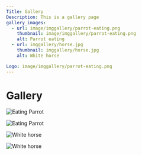 ```yaml
---
Title: Gallery
Description: This is a gallery page
gallery_images:
  - url: image/imggallery/parrot-eating.png
    thumbnail: image/imggallery/parrot-eating.png
    alt: Parrot eating
  - url: imggallery/horse.jpg
    thumbnail: imggallery/horse.jpg
    alt: White horse

Logo: image/imggallery/parrot-eating.png
---
```


# Gallery


![Eating Parrot](https://www.student.bth.se/~olja23/dbwebb-kurser/design/me/portfolio/image/imgallery/parrot-eating.png "Parrot Eating")

![Eating Parrot](%base_url%/image/imggallery/parrot-eating.png "Parrot Eating")

![White horse](%base_url%/assets/img/imgallery/horse.jpg "White horse")

![White horse](image/imggallery/horse.png "White horse")

<!-- 

![Yellow Bird](%base_url%/assets/img/imgallery/yellow-bird.jpg "Yellow bird")

![Chrysanthemum Flower](%base_url%/assets/img/imgallery/chrysanthemum.jpg "Chrysanthemum Flower")

![Pexels Ayna](%base_url%/assets/img/imgallery/pexels-ayna.jpg "Pexels Ayna")

![Blue Bird](%base_url%/assets/img/imgallery/blue-bird.jpg "Blue Bird")

![Horses](%base_url%/assets/img/imgallery/horses.jpg "Horses")

![Mountains](%base_url%/assets/img/imgallery/mountains.jpg "Mountains")

![Pine Forest](%base_url%/assets/img/imgallery/pine-forest.jpg "Pine forest")

-->